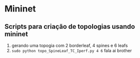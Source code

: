 # Mininet
## Scripts para criação de topologias usando mininet
1. gerando uma topogia com 2 borderleaf, 4 spines e 6 leafs
1. `sudo python topo_SpineLeaf_TC_Iperf.py 4 6`
fala ai brother
